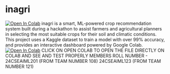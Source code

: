 # inagri
[![Open In Colab](https://colab.research.google.com/assets/colab-badge.svg)](https://colab.research.google.com/github/alok-padhi1/insight-agri/blob/main/inagri.ipynb)
inagri is a smart, ML-powered crop recommendation system built during a hackathon to assist farmers and agricultural planners in selecting the most suitable crops for their soil and climatic conditions. This project uses a Kaggle dataset to train a model with over 99% accuracy, and provides an interactive dashboard powered by Google Colab.
[![Open In Colab](https://colab.research.google.com/assets/colab-badge.svg)](https://colab.research.google.com/github/alok-padhi1/insight-agri/blob/main/inagri.ipynb)
CLICK ON OPEN COLAB TO OPEN THE FILE DIRECTLY ON COLAB
AND SEE AND TEST PROPERLY
MEMBERS ROLL NUMBER - 24CSEAIML201 (FROM TEAM NUMBER 108)
24CSEAIML123 (FROM TEAM NUMBER 121)
